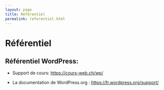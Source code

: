 ```yaml
---
layout: page
title: Référentiel
permalink: referentiel.html
---
```




# Référentiel



## Référentiel WordPress:



- Support de cours: https://cours-web.ch/wp/

- La documentation de WordPress.org : https://fr.wordpress.org/support/

  